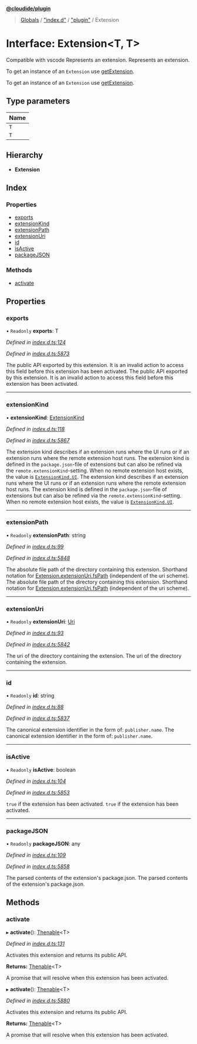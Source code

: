 **[@cloudide/plugin](../README.md)**

> [Globals](../README.md) / ["index.d"](../modules/_index_d_.md) / ["plugin"](../modules/_index_d_._plugin_.md) / Extension

# Interface: Extension\<T, T>

Compatible with vscode
Represents an extension.
Represents an extension.

To get an instance of an `Extension` use [getExtension](#extensions.getExtension).

To get an instance of an `Extension` use [getExtension](#extensions.getExtension).

## Type parameters

Name |
------ |
`T` |
`T` |

## Hierarchy

* **Extension**

## Index

### Properties

* [exports](_index_d_._plugin_.extension.md#exports)
* [extensionKind](_index_d_._plugin_.extension.md#extensionkind)
* [extensionPath](_index_d_._plugin_.extension.md#extensionpath)
* [extensionUri](_index_d_._plugin_.extension.md#extensionuri)
* [id](_index_d_._plugin_.extension.md#id)
* [isActive](_index_d_._plugin_.extension.md#isactive)
* [packageJSON](_index_d_._plugin_.extension.md#packagejson)

### Methods

* [activate](_index_d_._plugin_.extension.md#activate)

## Properties

### exports

• `Readonly` **exports**: T

*Defined in [index.d.ts:124](https://github.com/shuyaqian/cloudide-plugin-api/blob/6d83fa1/index.d.ts#L124)*

*Defined in [index.d.ts:5873](https://github.com/shuyaqian/cloudide-plugin-api/blob/6d83fa1/index.d.ts#L5873)*

The public API exported by this extension. It is an invalid action
to access this field before this extension has been activated.
The public API exported by this extension. It is an invalid action
to access this field before this extension has been activated.

___

### extensionKind

•  **extensionKind**: [ExtensionKind](../enums/_index_d_._plugin_.extensionkind.md)

*Defined in [index.d.ts:118](https://github.com/shuyaqian/cloudide-plugin-api/blob/6d83fa1/index.d.ts#L118)*

*Defined in [index.d.ts:5867](https://github.com/shuyaqian/cloudide-plugin-api/blob/6d83fa1/index.d.ts#L5867)*

The extension kind describes if an extension runs where the UI runs
or if an extension runs where the remote extension host runs. The extension kind
is defined in the `package.json`-file of extensions but can also be refined
via the `remote.extensionKind`-setting. When no remote extension host exists,
the value is [`ExtensionKind.UI`](#ExtensionKind.UI).
The extension kind describes if an extension runs where the UI runs
or if an extension runs where the remote extension host runs. The extension kind
is defined in the `package.json`-file of extensions but can also be refined
via the `remote.extensionKind`-setting. When no remote extension host exists,
the value is [`ExtensionKind.UI`](#ExtensionKind.UI).

___

### extensionPath

• `Readonly` **extensionPath**: string

*Defined in [index.d.ts:99](https://github.com/shuyaqian/cloudide-plugin-api/blob/6d83fa1/index.d.ts#L99)*

*Defined in [index.d.ts:5848](https://github.com/shuyaqian/cloudide-plugin-api/blob/6d83fa1/index.d.ts#L5848)*

The absolute file path of the directory containing this extension. Shorthand
notation for [Extension.extensionUri.fsPath](#Extension.extensionUri) (independent of the uri scheme).
The absolute file path of the directory containing this extension. Shorthand
notation for [Extension.extensionUri.fsPath](#Extension.extensionUri) (independent of the uri scheme).

___

### extensionUri

• `Readonly` **extensionUri**: [Uri](../classes/_index_d_._plugin_.uri.md)

*Defined in [index.d.ts:93](https://github.com/shuyaqian/cloudide-plugin-api/blob/6d83fa1/index.d.ts#L93)*

*Defined in [index.d.ts:5842](https://github.com/shuyaqian/cloudide-plugin-api/blob/6d83fa1/index.d.ts#L5842)*

The uri of the directory containing the extension.
The uri of the directory containing the extension.

___

### id

• `Readonly` **id**: string

*Defined in [index.d.ts:88](https://github.com/shuyaqian/cloudide-plugin-api/blob/6d83fa1/index.d.ts#L88)*

*Defined in [index.d.ts:5837](https://github.com/shuyaqian/cloudide-plugin-api/blob/6d83fa1/index.d.ts#L5837)*

The canonical extension identifier in the form of: `publisher.name`.
The canonical extension identifier in the form of: `publisher.name`.

___

### isActive

• `Readonly` **isActive**: boolean

*Defined in [index.d.ts:104](https://github.com/shuyaqian/cloudide-plugin-api/blob/6d83fa1/index.d.ts#L104)*

*Defined in [index.d.ts:5853](https://github.com/shuyaqian/cloudide-plugin-api/blob/6d83fa1/index.d.ts#L5853)*

`true` if the extension has been activated.
`true` if the extension has been activated.

___

### packageJSON

• `Readonly` **packageJSON**: any

*Defined in [index.d.ts:109](https://github.com/shuyaqian/cloudide-plugin-api/blob/6d83fa1/index.d.ts#L109)*

*Defined in [index.d.ts:5858](https://github.com/shuyaqian/cloudide-plugin-api/blob/6d83fa1/index.d.ts#L5858)*

The parsed contents of the extension's package.json.
The parsed contents of the extension's package.json.

## Methods

### activate

▸ **activate**(): [Thenable](_index_d_.thenable.md)\<T>

*Defined in [index.d.ts:131](https://github.com/shuyaqian/cloudide-plugin-api/blob/6d83fa1/index.d.ts#L131)*

Activates this extension and returns its public API.

**Returns:** [Thenable](_index_d_.thenable.md)\<T>

A promise that will resolve when this extension has been activated.

▸ **activate**(): [Thenable](_index_d_.thenable.md)\<T>

*Defined in [index.d.ts:5880](https://github.com/shuyaqian/cloudide-plugin-api/blob/6d83fa1/index.d.ts#L5880)*

Activates this extension and returns its public API.

**Returns:** [Thenable](_index_d_.thenable.md)\<T>

A promise that will resolve when this extension has been activated.
